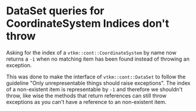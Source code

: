 # DataSet queries for CoordinateSystem Indices don't throw

Asking for the index of a `vtkm::cont::CoordinateSystem` by
name now returns a `-1` when no matching item has been found instead of throwing
an exception.

This was done to make the interface of `vtkm::cont::DataSet` to follow the guideline
"Only unrepresentable things should raise exceptions". The index of a non-existent item
is representable by `-1` and therefore we shouldn't throw, like wise the methods that return
references can still throw exceptions as you can't have a reference to an non-existent item.

